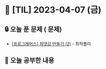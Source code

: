 # 📆 [TIL] 2023-04-07 (금)

## 🔒 오늘 푼 문제 ( 문제)

- [[프로그래머스] 최댓값 만들기 (2)](https://school.programmers.co.kr/learn/courses/30/lessons/120862) - 최적풀이

## 📝 오늘 공부한 내용
